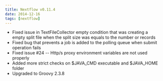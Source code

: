 ```yaml
---
title: Nextflow v0.11.4
date: 2014-12-16
tags: [nextflow]
---
```


- Fixed issue in TextFileCollector empty condition that was creating a empty split file
  when the split size was equals to the number or records
- Fixed bug that prevents a job is added to the polling queue when submit operation fails
- Fixed issue #24 -- Http/s proxy environment variables are not used properly
- Added more strict checks on $JAVA_CMD executable and $JAVA_HOME folder
- Upgraded to Groovy 2.3.8
